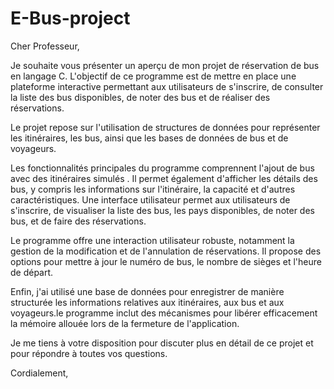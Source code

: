 # E-Bus-project
Cher Professeur,

Je souhaite vous présenter un aperçu de mon projet de réservation de bus en langage C. L'objectif de ce programme est de mettre en place une plateforme interactive permettant aux utilisateurs de s'inscrire, de consulter la liste des bus disponibles, de noter des bus et de réaliser des réservations.

Le projet repose sur l'utilisation de structures de données pour représenter les itinéraires, les bus, ainsi que les bases de données de bus et de voyageurs. 

Les fonctionnalités principales du programme comprennent l'ajout de bus avec des itinéraires simulés . Il permet également d'afficher les détails des bus, y compris les informations sur l'itinéraire, la capacité et d'autres caractéristiques. Une interface utilisateur permet aux utilisateurs de s'inscrire, de visualiser la liste des bus, les pays disponibles, de noter des bus, et de faire des réservations.

Le programme offre une interaction utilisateur robuste, notamment la gestion de la modification et de l'annulation de réservations. Il propose des options pour mettre à jour le numéro de bus, le nombre de sièges et l'heure de départ. 

Enfin, j'ai utilisé une base de données pour enregistrer de manière structurée les informations relatives aux itinéraires, aux bus et aux voyageurs.le programme inclut des mécanismes pour libérer efficacement la mémoire allouée lors de la fermeture de l'application.

Je me tiens à votre disposition pour discuter plus en détail de ce projet et pour répondre à toutes vos questions.

Cordialement,
